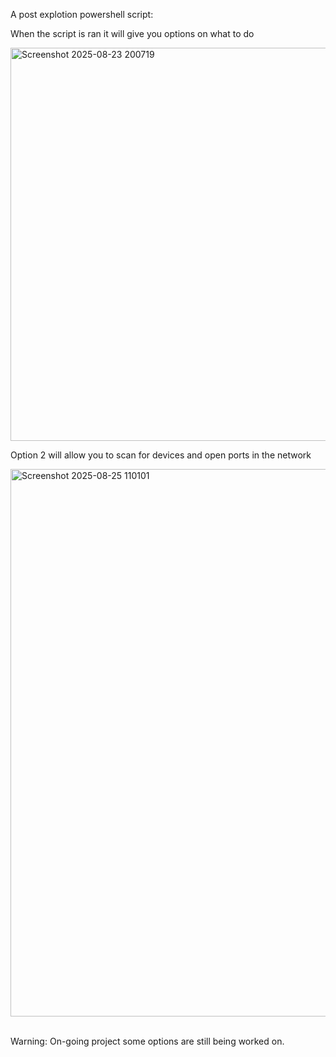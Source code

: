 A post explotion powershell script:

When the script is ran it will give you options on what to do<br>

<img width="1164" height="629" alt="Screenshot 2025-08-23 200719" src="https://github.com/user-attachments/assets/ef986796-6269-4e32-8469-dc49cd73585e" />

Option 2 will allow you to scan for devices and open ports in the network<br>

<img width="949" height="876" alt="Screenshot 2025-08-25 110101" src="https://github.com/user-attachments/assets/de3deeae-d333-47a7-b095-c37ccaf6e164" />


<br>Warning: On-going project some options are still being worked on.
